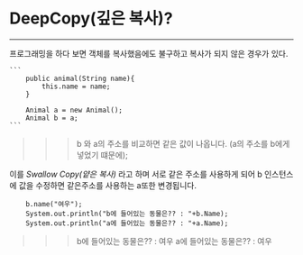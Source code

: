 <h1>DeepCopy(깊은 복사)?</h1>
<hr>
프로그래밍을 하다 보면 객체를 복사했음에도 불구하고 복사가 되지 않은 경우가 있다.
    
    ```
        public animal(String name){
            this.name = name;
        }

        Animal a = new Animal();
        Animal b = a;
    ```
>>> b 와 a의 주소를 비교하면 같은 값이 나옵니다. (a의 주소를 b에게 넣었기 떄문에);

이를 *Swallow Copy(얕은 복사)* 라고 하며 서로 같은 주소를 사용하게 되어
b 인스턴스에 값을 수정하면 같은주소를 사용하는 a또한 변경됩니다.

```
    b.name("여우");
    System.out.println("b에 들어있는 동물은?? : "+b.Name);
    System.out.println("a에 들어있는 동물은?? : "+a.Name);
```
>>> b에 들어있는 동물은?? : 여우
>>> a에 들어있는 동물은?? : 여우

